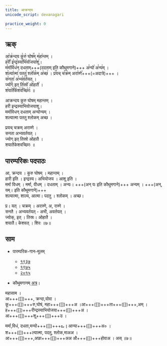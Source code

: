 ```yaml
---
title: आक्रन्दय
unicode_script: devanagari

practice_weight: 0
---
```


## ऋक्

<div class="audioEmbed"  caption="रामानुजार्यः 1974 " src="https://archive
.org/download/jaiminIya-sAma-gAna-paravastu-tradition-rAmAnuja/Akrandaya-yoniH
.mp3"></div>
<div class="audioEmbed"  caption="गोपालार्यः 2015  " src="https://archive
.org/download/jaiminIya-sAma-gAna-paravastu-tradition-gopAla-2015/Akrandaya-yoniH.mp3"></div>


आ꣡क्र꣢न्दय कु꣣रु꣡ घोष꣢꣯म् म꣣हा꣢न्तम् ।  
ह꣢री꣣ इ꣡न्द्र꣢स्या꣣भि꣡यो꣢जया꣣शू꣢।  
म꣣र्मावि꣡ध꣢न् दधताम्+++(ददताम् इति कौथुमगाने)+++ अ꣣न्यो꣢ अ꣣न्य꣢म् ।  
श꣣ल्या꣡त्मा꣢ पततु꣣ श्लो꣢क꣣म् अ꣡च्छ꣢ ।
प्र꣢꣫यच् च꣣क्र꣡म् अरा꣢व्णे꣣+++(=अदात्रे)+++ ।  
स꣡नता꣢ अ꣣भ्य꣡व꣢र्तयत् ।  
ज्यो꣢꣫ग् इत् ति꣣स्रो꣡ ओ꣢हातै꣣ ।  
श꣡या꣢तै꣣के꣡श꣢व꣣च्छि꣡रः꣢ ॥


आक्रन्दय कुरु घोषम् महान्तम् ।  
हरी इन्द्रस्याभियोजयाशू।  
मर्माविधन् दधताम् अन्योन्यम् ।  
शल्यात्मा पततु श्लोकम् अच्छ ।

प्रयच् चक्रम् अराव्णे ।  
सनता अभ्यवर्तयत् ।  
ज्योग् इत् तिस्रो ओहातै ।  
शयातैकेशवच्छिरः ॥

## पारम्परिकः पदपाठः
आ, क्रन्दय । कुरु घोषम् । महान्तम् ।  
हारी इति । इन्द्रस्य। अभियोजय । आशू इति ।  
मर्मा विधम् । मर्मा, वीधम् । दधताम् । अन्यः। +++(अन् यः इति कौथुमगाने)+++ अन्यम् । +++(अन्, यम्। इति कौथुमगाने)+++  
शल्यात्मा, शाल्य, आत्मा। पदतु । श्लोकम् । अच्छ।

प्र। यत् । चक्रम् । अराव्णे, अ, राव्णे ।  
सनतै । अभ्यवर्तयत् - अभी, अवर्तयत् ।  
ज्योक्, इत् । तिस्रः। ओहातै ।  
शयातै। केशवत् । शिरः ॥७॥

## साम

- पारम्परिक-गान-मूलम् 
  - [१९३७](https://archive.org/stream/sAmaveda-jaiminIya-paravastu-paramparA-docs/sAmaveda-paravastu-1937#page/n55/mode/1up)
  - [१९७५](https://archive.org/stream/sAmaveda-jaiminIya-paravastu-paramparA-docs/sAmaveda-paravastu-1975#page/n51/mode/2up)
  - [२०१५](https://archive.org/stream/sAmaveda-jaiminIya-paravastu-paramparA-docs/proxaNa-sAmAni#page/n3/mode/2up)

- कौथुमगानम् [अत्र](https://archive.org/details/SamaVedaSanhitaWithSayanabhashyaVolume2SatyavrataSamasrami1876bis_201804/page/n443)।

<div class="audioEmbed"  caption="रामानुजार्यः 1974 " src="https://archive
.org/download/jaiminIya-sAma-gAna-paravastu-tradition-rAmAnuja/Akrandaya-mahAsAman
.mp3"></div>
<div class="audioEmbed"  caption="गोपालार्यः 2015  " src="https://archive
.org/download/jaiminIya-sAma-gAna-paravastu-tradition-gopAla-2015/Akrandaya-mahAsAman.mp3"></div>


महासाम ।  
आ+++([])+++, क्रन्दा,योवा ।  
कू+++([])+++रु,घोषं, महा+++([])+++अ ।आ+++([])+++ता+++([])+++,अम् ।  
ह+++([])+++रीन्द्रस्याभियोजया+++([])+++अ ।  
आ+++([])+++शू+++([])+++उ ।  

मर्मा,विधं, दधता,मन्यो+++([])+++ఒ । आन्या+++([])+++अ० ।  
श+++([])+++ल्यात्मा, पदतु, श्लोक,माअअ ।  
आ+++([])+++,अछा+++([])+++अअ औ+++([])+++होवाअ । 
अस् ॥७॥
